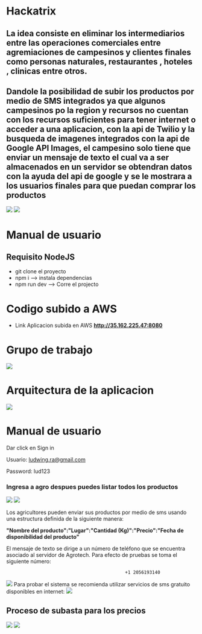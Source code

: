 # Hackatrix
## La idea consiste en eliminar los intermediarios entre las operaciones comerciales entre agremiaciones de campesinos y clientes finales como personas naturales, restaurantes , hoteles , clinicas entre otros.
## Dandole la posibilidad de subir los productos por medio de SMS integrados ya que algunos campesinos po la region y recursos no cuentan con los recursos suficientes para tener internet o acceder a una aplicacion, con la api de Twilio y la busqueda de imagenes integrados con la api de Google API Images, el campesino solo tiene que enviar un mensaje de texto el cual va a ser almacenados en un servidor se obtendran datos con la ayuda del api de google y se le mostrara a los usuarios finales para que puedan comprar los productos
![](https://github.com/ramirovargas/Hackatrix/blob/master/doc/agrtech.png)
![](https://github.com/ramirovargas/Hackatrix/blob/master/doc/image.png)

# Manual de usuario
## Requisito NodeJS
* git clone el proyecto
* npm i  --> instala dependencias
* npm run dev --> Corre el projecto

# Codigo subido a AWS 

* Link Aplicacion subida en AWS **http://35.162.225.47:8080**

# Grupo de trabajo
![](https://github.com/ramirovargas/Hackatrix/blob/master/doc/grupo.jpg)

# Arquitectura de la aplicacion
![](https://github.com/ramirovargas/Hackatrix/blob/master/doc/arqui.jpg)

# Manual de usuario

Dar click en Sign in

Usuario: ludwing.ra@gmail.com

Password: lud123

### Ingresa a agro despues puedes listar todos los productos

![](https://github.com/ramirovargas/Hackatrix/blob/master/doc/paso%201.jpg)
![](https://github.com/ramirovargas/Hackatrix/blob/master/doc/paso%202.png)

Los agricultores pueden enviar sus productos por medio de sms usando una estructura definida de la siguiente manera:

**"Nombre del producto":"Lugar":"Cantidad (Kg)":"Precio":"Fecha de disponibilidad del producto"**
  
El mensaje de texto se dirige a un número de teléfono que se encuentra asociado al servidor de Agrotech. Para efecto de pruebas se toma el siguiente número:
  
                                                +1 2056193140
![](https://raw.githubusercontent.com/ramirovargas/Hackatrix/sms/doc/twilionumber.png)
Para probar el sistema se recomienda utilizar servicios de sms gratuito disponibles en internet:
![](https://raw.githubusercontent.com/ramirovargas/Hackatrix/sms/doc/smstest.png)

## Proceso de subasta para los precios
![](https://github.com/ramirovargas/Hackatrix/blob/master/doc/subasta1.png)
![](https://github.com/ramirovargas/Hackatrix/blob/master/doc/subasta2.png)

